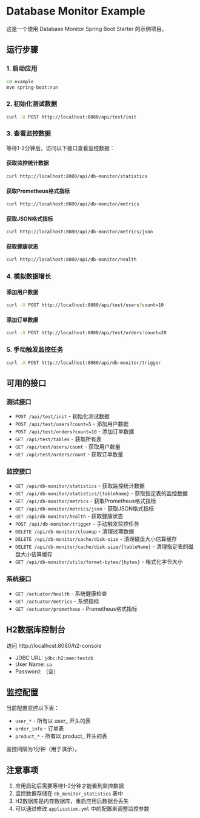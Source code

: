 # Database Monitor Example

这是一个使用 Database Monitor Spring Boot Starter 的示例项目。

## 运行步骤

### 1. 启动应用

```bash
cd example
mvn spring-boot:run
```

### 2. 初始化测试数据

```bash
curl -X POST http://localhost:8080/api/test/init
```

### 3. 查看监控数据

等待1-2分钟后，访问以下接口查看监控数据：

#### 获取监控统计数据
```bash
curl http://localhost:8080/api/db-monitor/statistics
```

#### 获取Prometheus格式指标
```bash
curl http://localhost:8080/api/db-monitor/metrics
```

#### 获取JSON格式指标
```bash
curl http://localhost:8080/api/db-monitor/metrics/json
```

#### 获取健康状态
```bash
curl http://localhost:8080/api/db-monitor/health
```

### 4. 模拟数据增长

#### 添加用户数据
```bash
curl -X POST http://localhost:8080/api/test/users?count=10
```

#### 添加订单数据
```bash
curl -X POST http://localhost:8080/api/test/orders?count=20
```

### 5. 手动触发监控任务

```bash
curl -X POST http://localhost:8080/api/db-monitor/trigger
```

## 可用的接口

### 测试接口

- `POST /api/test/init` - 初始化测试数据
- `POST /api/test/users?count=5` - 添加用户数据
- `POST /api/test/orders?count=10` - 添加订单数据
- `GET /api/test/tables` - 获取所有表
- `GET /api/test/users/count` - 获取用户数量
- `GET /api/test/orders/count` - 获取订单数量

### 监控接口

- `GET /api/db-monitor/statistics` - 获取监控统计数据
- `GET /api/db-monitor/statistics/{tableName}` - 获取指定表的监控数据
- `GET /api/db-monitor/metrics` - 获取Prometheus格式指标
- `GET /api/db-monitor/metrics/json` - 获取JSON格式指标
- `GET /api/db-monitor/health` - 获取健康状态
- `POST /api/db-monitor/trigger` - 手动触发监控任务
- `DELETE /api/db-monitor/cleanup` - 清理过期数据
- `DELETE /api/db-monitor/cache/disk-size` - 清理磁盘大小估算缓存
- `DELETE /api/db-monitor/cache/disk-size/{tableName}` - 清理指定表的磁盘大小估算缓存
- `GET /api/db-monitor/utils/format-bytes/{bytes}` - 格式化字节大小

### 系统接口

- `GET /actuator/health` - 系统健康检查
- `GET /actuator/metrics` - 系统指标
- `GET /actuator/prometheus` - Prometheus格式指标

## H2数据库控制台

访问 http://localhost:8080/h2-console

- JDBC URL: `jdbc:h2:mem:testdb`
- User Name: `sa`
- Password: （空）

## 监控配置

当前配置监控以下表：
- `user_*` - 所有以 user_ 开头的表
- `order_info` - 订单表
- `product_*` - 所有以 product_ 开头的表

监控间隔为1分钟（用于演示）。

## 注意事项

1. 应用启动后需要等待1-2分钟才能看到监控数据
2. 监控数据存储在 `db_monitor_statistics` 表中
3. H2数据库是内存数据库，重启应用后数据会丢失
4. 可以通过修改 `application.yml` 中的配置来调整监控参数